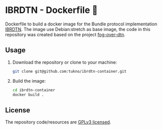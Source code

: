 # IBRDTN - Dockerfile 🐳

Dockerfile to build a docker image for the Bundle protocol implementation [IBRDTN](https://github.com/ibrdtn/ibrdtn).
The image use Debian:stretch as base image, the code in this repository was created based on
the project [fog-over-dtn](https://github.com/tukno/fog-over-dtn/tree/master/Fog%20Node/IBR-DTN).

## Usage

1. Download the repository or clone to your machine:

   ```bash
   git clone git@github.com:tukno/ibrdtn-container.git
   ```

2. Build the image:

   ```bash
   cd ibrdtn-container
   docker build .
   ```

## License

The repository code/resources are [GPLv3 licensed](./LICENSE).
